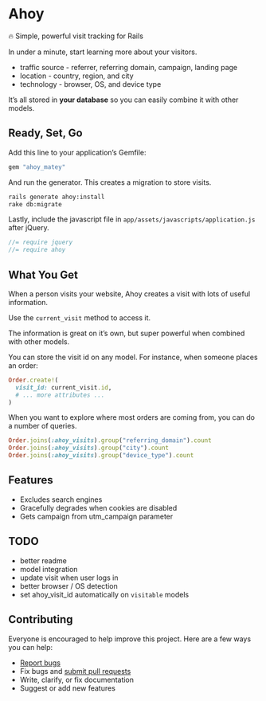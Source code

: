# Ahoy

:fire: Simple, powerful visit tracking for Rails

In under a minute, start learning more about your visitors.

- traffic source - referrer, referring domain, campaign, landing page
- location - country, region, and city
- technology - browser, OS, and device type

It’s all stored in **your database** so you can easily combine it with other models.

## Ready, Set, Go

Add this line to your application’s Gemfile:

```ruby
gem "ahoy_matey"
```

And run the generator. This creates a migration to store visits.

```sh
rails generate ahoy:install
rake db:migrate
```

Lastly, include the javascript file in `app/assets/javascripts/application.js` after jQuery.

```javascript
//= require jquery
//= require ahoy
```

## What You Get

When a person visits your website, Ahoy creates a visit with lots of useful information.

Use the `current_visit` method to access it.

The information is great on it’s own, but super powerful when combined with other models.

You can store the visit id on any model. For instance, when someone places an order:

```ruby
Order.create!(
  visit_id: current_visit.id,
  # ... more attributes ...
)
```

When you want to explore where most orders are coming from, you can do a number of queries.

```ruby
Order.joins(:ahoy_visits).group("referring_domain").count
Order.joins(:ahoy_visits).group("city").count
Order.joins(:ahoy_visits).group("device_type").count
```

## Features

- Excludes search engines
- Gracefully degrades when cookies are disabled
- Gets campaign from utm_campaign parameter

## TODO

- better readme
- model integration
- update visit when user logs in
- better browser / OS detection
- set ahoy_visit_id automatically on `visitable` models

## Contributing

Everyone is encouraged to help improve this project. Here are a few ways you can help:

- [Report bugs](https://github.com/ankane/ahoy/issues)
- Fix bugs and [submit pull requests](https://github.com/ankane/ahoy/pulls)
- Write, clarify, or fix documentation
- Suggest or add new features

